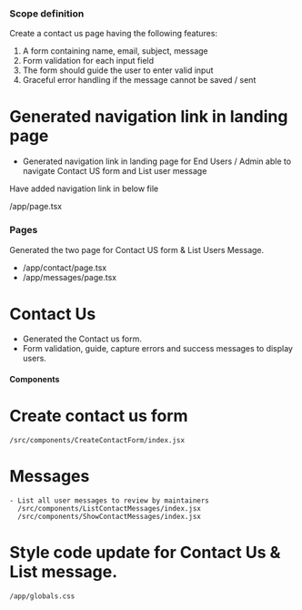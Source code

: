 ### Scope definition

Create a contact us page having the following features:

1. A form containing name, email, subject, message
2. Form validation for each input field
3. The form should guide the user to enter valid input
4. Graceful error handling if the message cannot be saved / sent

# Generated navigation link in landing page

- Generated navigation link in landing page for End Users / Admin able to navigate Contact US form and List user message

Have added navigation link in below file

/app/page.tsx

### Pages

Generated the two page for Contact US form & List Users Message.

- /app/contact/page.tsx
- /app/messages/page.tsx

# Contact Us

- Generated the Contact us form.
- Form validation, guide, capture errors and success messages to display users.

#### Components

# Create contact us form

    /src/components/CreateContactForm/index.jsx

# Messages

    - List all user messages to review by maintainers
      /src/components/ListContactMessages/index.jsx
      /src/components/ShowContactMessages/index.jsx

# Style code update for Contact Us & List message.

    /app/globals.css
